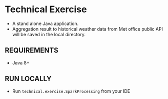 # Technical Exercise

- A stand alone Java application.
- Aggregation result to historical weather data from Met office public API will be saved in the local directory.

## REQUIREMENTS

- Java 8+

## RUN LOCALLY

- Run `technical.exercise.SparkProcessing` from your IDE
